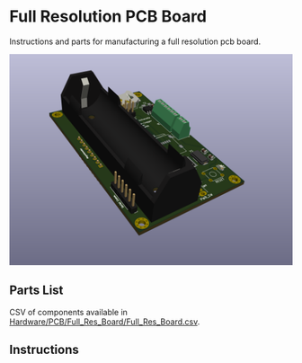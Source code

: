 # Full Resolution PCB Board
Instructions and parts for manufacturing a full resolution pcb board.

![alt text](https://github.com/UCHIC/CIWS-Pulse-Logger/blob/main/Hardware/PCB/PCB-left.png)

## Parts List
CSV of components available in [Hardware/PCB/Full_Res_Board/Full_Res_Board.csv](https://github.com/UCHIC/CIWS-Pulse-Logger/blob/main/Hardware/PCB/Full_Res_Board/Full_Res_Board.csv).

## Instructions

